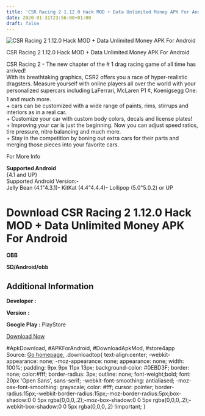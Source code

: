 ```yaml
---
title: 'CSR Racing 2 1.12.0 Hack MOD + Data Unlimited Money APK For Android'
date: 2020-01-31T23:56:00+01:00
draft: false
---
```


![CSR Racing 2 1.12.0 Hack MOD + Data Unlimited Money APK For Android](https://i2.wp.com/apkhome.net/wp-content/uploads/2017/07/CSR-Racing-2-1.12.0.png "CSR Racing 2 1.12.0 Hack MOD + Data Unlimited Money APK For Android")

  

CSR Racing 2 1.12.0 Hack MOD + Data Unlimited Money APK For Android

CSR Racing 2 - The new chapter of the # 1 drag racing game of all time has arrived!  
With its breathtaking graphics, CSR2 offers you a race of hyper-realistic dragsters. Measure yourself with online players all over the world with your personalized supercars including LaFerrari, McLaren P1 ¢, Koenigsegg One: 1 and much more.  
\+ cars can be customized with a wide range of paints, rims, stirrups and interiors as in a real car.  
\+ Customize your car with custom body colors, decals and license plates!  
\+ Improving your car is just the beginning. Now you can adjust speed ratios, tire pressure, nitro balancing and much more.  
\+ Stay in the competition by boning out extra cars for their parts and merging those pieces into your favorite cars.

For More Info

**Supported Android**  
{4.1 and UP}  
Supported Android Version:-  
Jelly Bean (4.1"4.3.1)- KitKat (4.4"4.4.4)- Lollipop (5.0"5.0.2) or UP

Download CSR Racing 2 1.12.0 Hack MOD + Data Unlimited Money APK For Android
============================================================================

**OBB**

**SD/Android/obb**

Additional Information
----------------------

**Developer :**

**Version :**

**Google Play :** PlayStore

  

[Download Now](https://store4app.co/post/csr-racing-2-1-12-0-hack-mod-data-unlimited-money-apk-for-android_1573670773)

  
#ApkDownload, #APKForAndroid, #DownloadApkMod, #store4app  
Source: [Go homepage.](https://store4app.co/post/csr-racing-2-1-12-0-hack-mod-data-unlimited-money-apk-for-android_1573670773) .downloadtop{ text-align:center; -webkit-appearance: none; -moz-appearance: none; appearance: none; width: 100%; padding: 9px 9px 11px 13px; background-color: #0EBD3F; border: none; color:#fff; border-radius: 3px; outline: none; font-weight;bold; font: 20px 'Open Sans', sans-serif; -webkit-font-smoothing: antialiased; -moz-osx-font-smoothing: grayscale; color: #fff; cursor: pointer; border-radius:15px;-webkit-border-radius:15px;-moz-border-radius:5px;box-shadow:0 0 5px rgba(0,0,0,.2);-moz-box-shadow:0 0 5px rgba(0,0,0,.2);-webkit-box-shadow:0 0 5px rgba(0,0,0,.2) !important; }